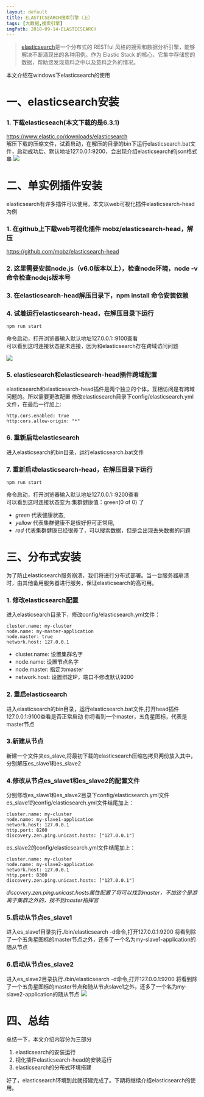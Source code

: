 ```yaml
---
layout: default
title: ELASTICSEARCH搜索引擎（上）
tags: [大数据,搜索引擎]
imgPath: 2018-09-14-ELASTICSEARCH
---
```

> [elasticsearch](https://www.elastic.co/)是一个分布式的 RESTful 风格的搜索和数据分析引擎，能够解决不断涌现出的各种用例。作为 Elastic Stack 的核心，它集中存储您的数据，帮助您发现意料之中以及意料之外的情况。

本文介绍在windows下elasticsearch的使用

# 一、elasticsearch安装
### 1. 下载elasticseach(本文下载的是6.3.1)  
<https://www.elastic.co/downloads/elasticsearch>  
解压下载的压缩文件，试着启动，在解压的目录的bin下运行elasticsearch.bat文件，启动成功后、默认地址127.0.0.1:9200，会出现介绍elasticsearch的json格式串
![]({{site.url}}{{site.post-img-dir}}/{{page.imgPath}}/1downloaded-aboult.png)

# 二、单实例插件安装
elasticsearch有许多插件可以使用，本文以web可视化插件elasticsearch-head为例

### 1. 在github上下载web可视化插件 mobz/elasticsearch-head，解压
<https://github.com/mobz/elasticsearch-head>

### 2. 这里需要安装node.js（v6.0版本以上），检查node环境，node -v命令检查nodejs版本号

### 3. 在elasticsearch-head解压目录下，npm install 命令安装依赖

### 4. 试着运行elasticsearch-head，在解压目录下运行
```
npm run start  
``` 
命令启动，打开浏览器输入默认地址127.0.0.1::9100查看  
可以看到这时连接状态是未连接，因为和elasticsearch存在跨域访问问题

![]({{site.url}}{{site.post-img-dir}}/{{page.imgPath}}/2head-plugin-downloaded-aboult.png)

### 5. elasticsearch和elasticsearch-head插件跨域配置 
elasticsearch和elasticsearch-head插件是两个独立的个体，互相访问是有跨域问题的。所以需要更改配置
修改elasticsearch目录下config/elasticsearch.yml文件，在最后一行加上:
```
http.cors.enabled: true
http:cors.allow-origin: "*"
```

### 6. 重新启动elasticsearch
进入elasticsearch的bin目录，运行elasticsearch.bat文件

### 7. 重新启动elasticsearch-head，在解压目录下运行
```
npm run start
```
命令启动，打开浏览器输入默认地址127.0.0.1::9200查看  
可以看到这时连接状态变为:集群健康值：green(0 of 0)  了
- *green* 代表健康状态, 
- *yellow* 代表集群健康不是很好但可正常用, 
- *red* 代表集群健康已经很差了，可以搜索数据，但是会出现丢失数据的问题

# 三、分布式安装
为了防止elasticsearch服务崩溃，我们将进行分布式部署。当一台服务器崩溃时，由其他备用服务器进行服务，保证elasticsearch的高可用。
### 1. 修改elasticsearch配置
进入elasticsearch目录下，修改config/elasticsearch.yml文件：
```
cluster.name: my-cluster 
node.name: my-master-application
node.master: true
network.host: 127.0.0.1
```
- cluster.name:   设置集群名字
- node.name:   设置节点名字
- node.master: 指定为master
- network.host:  设置绑定IP，端口不修改默认9200

### 2. 重启elasticsearch
进入elasticsearch的bin目录，运行elasticsearch.bat文件,打开head插件127.0.0.1:9100查看是否正常启动
你将看到一个master，五角星图标，代表是master节点

### 3.新建从节点
新建一个文件夹es_slave,将最初下载的elasticsearch压缩包拷贝两份放入其中，分别解压es_slave1和es_slave2

### 4.修改从节点es_slave1和es_slave2的配置文件
分别修改es_slave1和es_slave2目录下config/elasticsearch.yml文件  
es_slave1的config/elasticsearch.yml文件结尾加上：
```
cluster.name: my-cluster 
node.name: my-slave1-application
network.host: 127.0.0.1
http.port: 8200
discovery.zen.ping.unicast.hosts: ["127.0.0.1"]
```
es_slave2的config/elasticsearch.yml文件结尾加上：
```
cluster.name: my-cluster 
node.name: my-slave2-application
network.host: 127.0.0.1
http.port: 8300
discovery.zen.ping.unicast.hosts: ["127.0.0.1"]
```
*discovery.zen.ping.unicast.hosts属性配置了将可以找到master，不加这个是游离于集群之外的，找不到master指挥官*

### 5.启动从节点es_slave1
进入es_slave1目录执行./bin/elasticsearch -d命令,打开127.0.0.1:9200
将看到除了一个五角星图标的master节点之外，还多了一个名为my-slave1-application的随从节点

### 6.启动从节点es_slave2
进入es_slave2目录执行./bin/elasticsearch -d命令,打开127.0.0.1:9200
将看到除了一个五角星图标的master节点和随从节点slave1之外，还多了一个名为my-slave2-application的随从节点
![]({{site.url}}{{site.post-img-dir}}/{{page.imgPath}}/5distributed-installed-page.png)

# 四、总结
总结一下，本文介绍内容分为三部分
1. elasticsearch的安装运行
2. 视化插件elasticsearch-head的安装运行
3. elasticsearch的分布式环境搭建

好了，elasticsearch环境到此就搭建完成了。下期将继续介绍elasticsearch的使用。